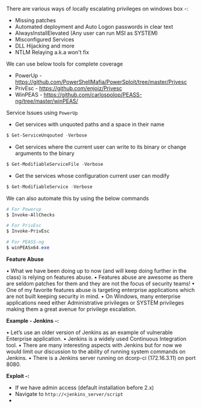There are various ways of locally escalating privileges on windows box -:
- Missing patches
- Automated deployment and Auto Logon passwords in clear text
- AlwaysInstallElevated (Any user can run MSI as SYSTEM)
- Misconfigured Services
- DLL Hijacking and more
- NTLM Relaying a.k.a won't fix


We can use below tools for complete coverage


- PowerUp - https://github.com/PowerShellMafia/PowerSploit/tree/master/Privesc
- PrivEsc - https://github.com/enjoiz/Privesc
- WinPEAS - https://github.com/carlospolop/PEASS-ng/tree/master/winPEAS/

Service Issues using `PowerUp`

- Get services with unquoted paths and a space in their name


```powershell
$ Get-ServiceUnqouted -Verbose
```



- Get services where the current user can write to its binary or change arguments to the binary

```powershell
$ Get-ModifiableServiceFile -Verbose
```



- Get the services whose configuration current user can modify

```powershell
$ Get-ModifiableService -Verbose
```



We can also automate this by using the below commands


```powershell
# For Powerup
$ Invoke-AllChecks

# For PrivEsc
$ Invoke-PrivEsc

# For PEASS-ng
$ winPEASx64.exe
```


**Feature Abuse**

• What we have been doing up to now (and will keep doing further in the
class) is relying on features abuse.
• Features abuse are awesome as there are seldom patches for them and
they are not the focus of security teams!
• One of my favorite features abuse is targeting enterprise applications
which are not built keeping security in mind.
• On Windows, many enterprise applications need either Administrative
privileges or SYSTEM privileges making them a great avenue for privilege
escalation.

**Example - Jenkins -:**


• Let’s use an older version of Jenkins as an example of vulnerable
Enterprise application.
• Jenkins is a widely used Continuous Integration tool.
• There are many interesting aspects with Jenkins but for now we would
limit our discussion to the ability of running system commands on
Jenkins.
• There is a Jenkins server running on dcorp-ci (172.16.3.11) on port
8080.

**Exploit -:**

- If we have admin access (default installation before 2.x)
- Navigate to `http://<jenkins_server/script`
- 